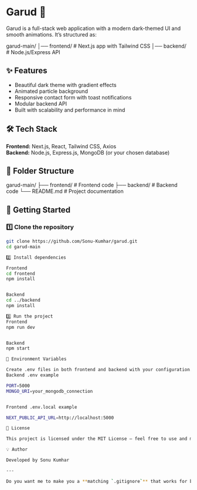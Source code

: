# Garud 🚀
Garud is a full-stack web application with a modern dark-themed UI and smooth animations. It’s structured as:

garud-main/
│── frontend/ # Next.js app with Tailwind CSS
│── backend/ # Node.js/Express API

## ✨ Features
- Beautiful dark theme with gradient effects
- Animated particle background
- Responsive contact form with toast notifications
- Modular backend API
- Built with scalability and performance in mind

## 🛠 Tech Stack
**Frontend:** Next.js, React, Tailwind CSS, Axios  
**Backend:** Node.js, Express.js, MongoDB (or your chosen database)

## 📂 Folder Structure
garud-main/
├── frontend/ # Frontend code
├── backend/ # Backend code
└── README.md # Project documentation



## 🚀 Getting Started
### 1️⃣ Clone the repository
```bash
git clone https://github.com/Sonu-Kumhar/garud.git
cd garud-main

2️⃣ Install dependencies

Frontend
cd frontend
npm install


Backend
cd ../backend
npm install

3️⃣ Run the project
Frontend
npm run dev


Backend
npm start

📌 Environment Variables

Create .env files in both frontend and backend with your configuration.
Backend .env example

PORT=5000
MONGO_URI=your_mongodb_connection


Frontend .env.local example

NEXT_PUBLIC_API_URL=http://localhost:5000

📄 License

This project is licensed under the MIT License — feel free to use and modify it.

💡 Author

Developed by Sonu Kumhar 

---

Do you want me to make you a **matching `.gitignore`** that works for both frontend and backend so no
